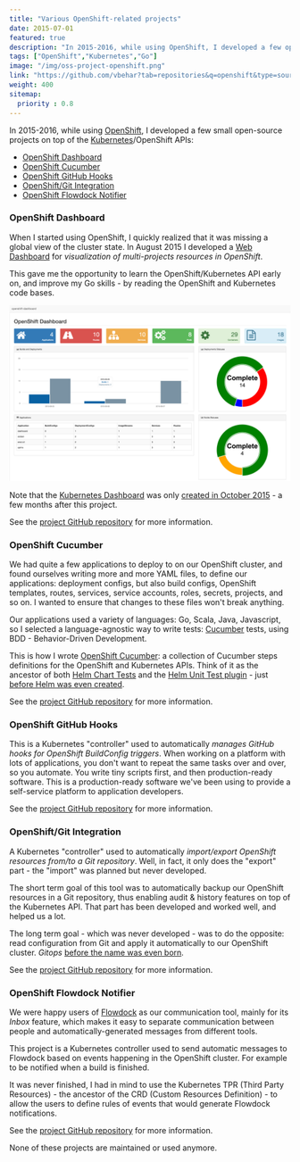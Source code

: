 ```yaml
---
title: "Various OpenShift-related projects"
date: 2015-07-01
featured: true
description: "In 2015-2016, while using OpenShift, I developed a few open-source projects on top of the Kubernetes/OpenShift APIs: integrations with Git, GitHub, Flowdock, Cucumber, and a dashboard."
tags: ["OpenShift","Kubernetes","Go"]
image: "/img/oss-project-openshift.png"
link: "https://github.com/vbehar?tab=repositories&q=openshift&type=source"
weight: 400
sitemap:
  priority : 0.8
---
```


In 2015-2016, while using [OpenShift](https://www.okd.io/), I developed a few small open-source projects on top of the [Kubernetes](https://kubernetes.io/)/OpenShift APIs:

- [OpenShift Dashboard](#openshift-dashboard)
- [OpenShift Cucumber](#openshift-cucumber)
- [OpenShift GitHub Hooks](#openshift-github-hooks)
- [OpenShift/Git Integration](#openshiftgit-integration)
- [OpenShift Flowdock Notifier](#openshift-flowdock-notifier)

### OpenShift Dashboard

When I started using OpenShift, I quickly realized that it was missing a global view of the cluster state. In August 2015 I developed a [Web Dashboard](https://github.com/vbehar/openshift-dashboard) for *visualization of multi-projects resources in OpenShift*.

This gave me the opportunity to learn the OpenShift/Kubernetes API early on, and improve my Go skills - by reading the OpenShift and Kubernetes code bases.

![OpenShift Dashboard Screenshot](/img/oss-project-openshift-dashboard.png)

Note that the [Kubernetes Dashboard](https://github.com/kubernetes/dashboard) was only [created in October 2015](https://github.com/kubernetes/dashboard/commit/5861187fa807ac1cc2d9b2ac786afeced065076c) - a few months after this project.

See the [project GitHub repository](https://github.com/vbehar/openshift-dashboard) for more information.

### OpenShift Cucumber

We had quite a few applications to deploy to on our OpenShift cluster, and found ourselves writing more and more YAML files, to define our applications: deployment configs, but also build configs, OpenShift templates, routes, services, service accounts, roles, secrets, projects, and so on. I wanted to ensure that changes to these files won't break anything.

Our applications used a variety of languages: Go, Scala, Java, Javascript, so I selected a language-agnostic way to write tests: [Cucumber](https://cucumber.io/) tests, using BDD - Behavior-Driven Development.

This is how I wrote [OpenShift Cucumber](https://github.com/vbehar/openshift-cucumber): a collection of Cucumber steps definitions for the OpenShift and Kubernetes APIs. Think of it as the ancestor of both [Helm Chart Tests](https://helm.sh/docs/topics/chart_tests/) and the [Helm Unit Test plugin](https://github.com/lrills/helm-unittest) - just [before Helm was even created](https://github.com/helm/helm/commit/94db53d0803034083a3a9b1c7a9a197c327eb6b0).

See the [project GitHub repository](https://github.com/vbehar/openshift-cucumber) for more information.

### OpenShift GitHub Hooks

This is a Kubernetes "controller" used to automatically *manages GitHub hooks for OpenShift BuildConfig triggers*. When working on a platform with lots of applications, you don't want to repeat the same tasks over and over, so you automate. You write tiny scripts first, and then production-ready software. This is a production-ready software we've been using to provide a self-service platform to application developers.

See the [project GitHub repository](https://github.com/vbehar/openshift-github-hooks) for more information.

### OpenShift/Git Integration

A Kubernetes "controller" used to automatically *import/export OpenShift resources from/to a Git repository*. Well, in fact, it only does the "export" part - the "import" was planned but never developed.

The short term goal of this tool was to automatically backup our OpenShift resources in a Git repository, thus enabling audit & history features on top of the Kubernetes API. That part has been developed and worked well, and helped us a lot.

The long term goal - which was never developed - was to do the opposite: read configuration from Git and apply it automatically to our OpenShift cluster. *Gitops* [before the name was even born](https://www.weave.works/blog/gitops-operations-by-pull-request).

See the [project GitHub repository](https://github.com/vbehar/openshift-git) for more information.

### OpenShift Flowdock Notifier

We were happy users of [Flowdock](https://www.flowdock.com/) as our communication tool, mainly for its *Inbox* feature, which makes it easy to separate communication between people and automatically-generated messages from different tools.

This project is a Kubernetes controller used to send automatic messages to Flowdock based on events happening in the OpenShift cluster. For example to be notified when a build is finished.

It was never finished, I had in mind to use the Kubernetes TPR (Third Party Resources) - the ancestor of the CRD (Custom Resources Definition) - to allow the users to define rules of events that would generate Flowdock notifications. 

See the [project GitHub repository](https://github.com/vbehar/openshift-flowdock-notifier) for more information.

None of these projects are maintained or used anymore.
